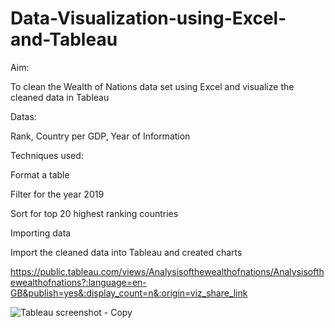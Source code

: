 # Data-Visualization-using-Excel-and-Tableau
Aim:

To clean the Wealth of Nations data set using Excel and visualize the cleaned data in Tableau

Datas:

Rank, 
Country per GDP,
Year of Information

Techniques used:

Format a table

Filter for the year 2019

Sort for top 20 highest ranking countries

Importing data

Import the cleaned data into Tableau and created charts


https://public.tableau.com/views/Analysisofthewealthofnations/Analysisofthewealthofnations?:language=en-GB&publish=yes&:display_count=n&:origin=viz_share_link


![Tableau screenshot - Copy](https://user-images.githubusercontent.com/124794009/228839849-27300b7c-71b8-4b84-981f-32be053e9af8.jpg)
